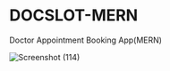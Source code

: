 # DOCSLOT-MERN
 Doctor Appointment Booking App(MERN)


 
![Screenshot (114)](https://github.com/Aayush0403/DOCSLOT-MERN/assets/91247608/bc0572b5-5b1c-4cd7-8361-79a424b5cba3)
